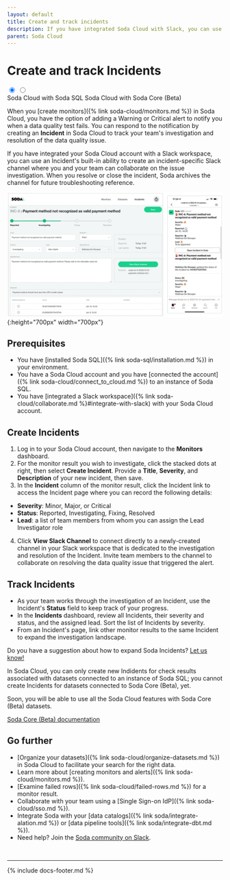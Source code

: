 ```yaml
---
layout: default
title: Create and track incidents
description: If you have integrated Soda Cloud with Slack, you can use an Incident’s built-in ability to create a channel that your team can use to investigate an issue.
parent: Soda Cloud
---
```


# Create and track Incidents

<div class="warpper">
  <input class="radio" id="one" name="group" type="radio" checked>
  <input class="radio" id="two" name="group" type="radio">
  <div class="tabs">
  <label class="tab" id="one-tab" for="one">Soda Cloud with Soda SQL</label>
  <label class="tab" id="two-tab" for="two">Soda Cloud with Soda Core (Beta)</label>
    </div>
  <div class="panels">
  <div class="panel" id="one-panel" markdown="1">

When you [create monitors]({% link soda-cloud/monitors.md %}) in Soda Cloud, you have the option of adding a Warning or Critical alert to notify you when a data quality test fails. You can respond to the notification by creating an **Incident** in Soda Cloud to track your team's investigation and resolution of the data quality issue. 

If you have integrated your Soda Cloud account with a Slack workspace, you can use an Incident's built-in ability to create an incident-specific Slack channel where you and your team can collaborate on the issue investigation. When you resolve or close the incident, Soda archives the channel for future troubleshooting reference.

![incidents](/assets/images/incidents.png){:height="700px" width="700px"}

## Prerequisites
* You have [installed Soda SQL]({% link soda-sql/installation.md %}) in your environment.
* You have a Soda Cloud account and you have [connected the account]({% link soda-cloud/connect_to_cloud.md %}) to an instance of Soda SQL.
* You have [integrated a Slack workspace]({% link soda-cloud/collaborate.md %}#integrate-with-slack) with your Soda Cloud account. 

## Create Incidents

1. Log in to your Soda Cloud account, then navigate to the **Monitors** dashboard. 
2. For the monitor result you wish to investigate, click the stacked dots at right, then select **Create Incident**. Provide a **Title**, **Severity**, and **Description** of your new incident, then save. 
3. In the **Incident** column of the monitor result, click the Incident link to access the Incident page where you can record the following details:
* **Severity**: Minor, Major, or Critical
* **Status**: Reported, Investigating, Fixing, Resolved
* **Lead**: a list of team members from whom you can assign the Lead Investigator role
4. Click **View Slack Channel** to connect directly to a newly-created channel in your Slack workspace that is dedicated to the investigation and resolution of the Incident. Invite team members to the channel to collaborate on resolving the data quality issue that triggered the alert. 

## Track Incidents

* As your team works through the investigation of an Incident, use the Incident's **Status** field to keep track of your progress. 
* In the **Incidents** dashboard, review all Incidents, their severity and status, and the assigned lead. Sort the list of Incidents by severity.
* From an Incident's page, link other monitor results to the same Incident to expand the investigation landscape.

Do you have a suggestion about how to expand Soda Incidents? <a href="http://community.soda.io/slack" target="_blank"> Let us know!</a>


  </div>
  <div class="panel" id="two-panel" markdown="1">

In Soda Cloud, you can only create new Indidents for check results associated with datasets connected to an instance of Soda SQL; you cannot create Incidents for datasets connected to Soda Core (Beta), yet. 

Soon, you will be able to use all the Soda Cloud features with Soda Core (Beta) datasets. 

<a href="https://docs.soda.io/soda-core/overview.html" target="_blank">Soda Core (Beta) documentation</a><br />

  </div>
  </div>
</div>


## Go further

* [Organize your datasets]({% link soda-cloud/organize-datasets.md %}) in Soda Cloud to facilitate your search for the right data.
* Learn more about [creating monitors and alerts]({% link soda-cloud/monitors.md %}).
* [Examine failed rows]({% link soda-cloud/failed-rows.md %}) for a monitor result.
* Collaborate with your team using a [Single Sign-on IdP]({% link soda-cloud/sso.md %}).
* Integrate Soda with your [data catalogs]({% link soda/integrate-alation.md %}) or [data pipeline tools]({% link soda/integrate-dbt.md %}).
* Need help? Join the <a href="http://community.soda.io/slack" target="_blank"> Soda community on Slack</a>.
<br />

---
{% include docs-footer.md %}